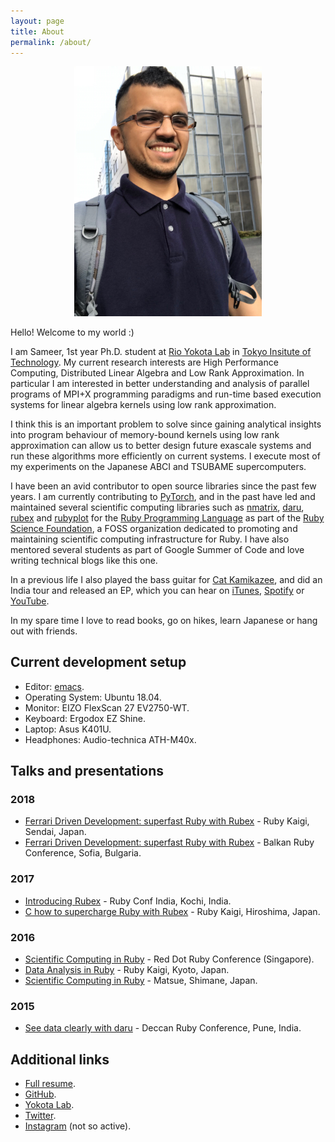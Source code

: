 ```yaml
---
layout: page
title: About
permalink: /about/
---
```


<p align="center">
    <img src="/assets/images/about_photo.JPG" alt="Sameer photo" width="300"/>
</p>

Hello! Welcome to my world :)

I am Sameer, 1st year Ph.D. student at [Rio Yokota Lab](https://www.rio.gsic.titech.ac.jp/en/index.html) in 
[Tokyo Insitute of Technology](https://www.titech.ac.jp/english/). My current research interests are High
Performance Computing, Distributed Linear Algebra and Low Rank Approximation. In particular I am interested
in better understanding and analysis of parallel programs of MPI+X programming paradigms and run-time based
execution systems for linear algebra kernels using low rank approximation.

I think this is an important problem to solve since gaining analytical insights into program behaviour of memory-bound
kernels using low rank approximation can allow us to better design future exascale systems and run these
algorithms more efficiently on current systems. I execute most of my experiments on the Japanese ABCI and
TSUBAME supercomputers.

I have been an avid contributor to open source libraries since the past few years. I am currently contributing
to [PyTorch](https://github.com/pytorch/pytorch/), and in the past have led and maintained several scientific computing libraries
such as [nmatrix](https://github.com/SciRuby/nmatrix), [daru](https://github.com/SciRuby/daru),
[rubex](https://github.com/SciRuby/rubex) and [rubyplot](https://github.com/SciRuby/rubyplot) for the 
[Ruby Programming Language](https://www.ruby-lang.org/en/) as part of the [Ruby Science Foundation](http://sciruby.com/),
a FOSS organization dedicated to promoting and maintaining scientific computing infrastructure for Ruby. I have
also mentored several students as part of Google Summer of Code and love writing technical blogs like
this one.

In a previous life I also played the bass guitar for [Cat Kamikazee](https://www.instagram.com/catkamikazee/),
and did an India tour and released an EP, which you can hear on [iTunes](https://itunes.apple.com/ph/artist/cat-kamikazee/id1191342110),
[Spotify](https://open.spotify.com/artist/3WjRnQttu93Ln5P8zWCDsC) or [YouTube](https://www.youtube.com/watch?v=r5BsLMc5h5o).

In my spare time I love to read books, go on hikes, learn Japanese or hang out with friends.

## Current development setup

* Editor: [emacs](https://github.com/v0dro/unix_env/tree/master/.emacs.d).
* Operating System: Ubuntu 18.04.
* Monitor: EIZO FlexScan 27 EV2750-WT.
* Keyboard: Ergodox EZ Shine.
* Laptop: Asus K401U.
* Headphones: Audio-technica ATH-M40x.

## Talks and presentations 

### 2018

* [Ferrari Driven Development: superfast Ruby with Rubex](https://www.youtube.com/watch?v=7edbdHZvr8k) - Ruby Kaigi, Sendai, Japan.
* [Ferrari Driven Development: superfast Ruby with Rubex](https://2018.balkanruby.com/speakers/#sameer) - Balkan Ruby Conference, Sofia, Bulgaria.

### 2017

* [Introducing Rubex](https://www.youtube.com/watch?v=5gGhW4vUTfc&feature=youtu.be&list=PLe872Yf6CJWHc6XDdHo_22hktStG866-6) - Ruby Conf India, Kochi, India.
* [C how to supercharge Ruby with Rubex](https://www.youtube.com/watch?v=pZSuuyiQNZk) - Ruby Kaigi, Hiroshima, Japan.

### 2016

* [Scientific Computing in Ruby](https://www.youtube.com/watch?v=3JWZMT46FSI) - Red Dot Ruby Conference (Singapore).
* [Data Analysis in Ruby](http://rubykaigi.org/2016/presentations/v0dro.html) - Ruby Kaigi, Kyoto, Japan.
* [Scientific Computing in Ruby](https://speakerdeck.com/v0dro/scientific-computing-in-ruby-at-ruby-world-conference-1) - Matsue, Shimane, Japan.

### 2015

* [See data clearly with daru](https://www.youtube.com/watch?v=nebhnjBiZrY) - Deccan Ruby Conference, Pune, India.

## Additional links

* [Full resume](/assets/resume.pdf).
* [GitHub](https://github.com/v0dro).
* [Yokota Lab](https://www.rio.gsic.titech.ac.jp/en/index.html).
* [Twitter](https://twitter.com/v0dro).
* [Instagram](https://www.instagram.com/v0dro/) (not so active).

